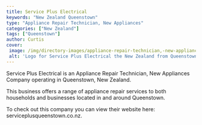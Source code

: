 ```yaml
---
title: Service Plus Electrical
keywords: "New Zealand Queenstown"
type: "Appliance Repair Technician, New Appliances"
categories: ["New Zealand"]
tags: ["Queenstown"]
author: Curtis
cover: 
 image: /img/directory-images/appliance-repair-technician,-new-appliances/service-plus-electrical.webp
 alt: 'Logo for Service Plus Electrical the New Zealand from Queenstown'
---
```


Service Plus Electrical is an Appliance Repair Technician, New Appliances Company operating in Queenstown, New Zealand.

This business offers a range of appliance repair services to both households and businesses located in and around Queenstown.



To check out this company you can view their website here: serviceplusqueenstown.co.nz.
